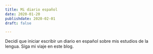 ```yaml
---
title: Mi diario español
date: 2020-01-20
publishdate: 2020-02-01
draft: false

---
```


Decidí que iniciar escribir un diario en español sobre mis estudios de la lengua.
Síga mi viaje en este blog.

